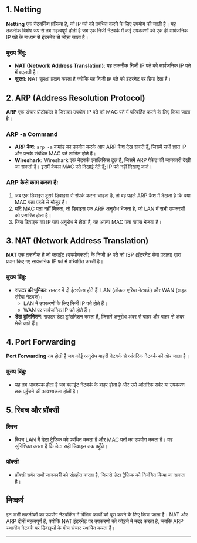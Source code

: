 ## 1. Netting

**Netting** एक नेटवर्किंग प्रक्रिया है, जो IP पते को प्रबंधित करने के लिए उपयोग की जाती है। यह तकनीक विशेष रूप से तब महत्वपूर्ण होती है जब एक निजी नेटवर्क में कई उपकरणों को एक ही सार्वजनिक IP पते के माध्यम से इंटरनेट से जोड़ा जाता है। 

### **मुख्य बिंदु:**
- **NAT (Network Address Translation)**: यह तकनीक निजी IP पते को सार्वजनिक IP पते में बदलती है।
- **सुरक्षा**: NAT सुरक्षा प्रदान करता है क्योंकि यह निजी IP पते को इंटरनेट पर छिपा देता है।

## 2. ARP (Address Resolution Protocol)

**ARP** एक संचार प्रोटोकॉल है जिसका उपयोग IP पते को MAC पते में परिवर्तित करने के लिए किया जाता है। 

### **ARP -a Command**
- **ARP कैश**: `arp -a` कमांड का उपयोग करके आप ARP कैश देख सकते हैं, जिसमें सभी ज्ञात IP और उनके संबंधित MAC पते शामिल होते हैं।
- **Wireshark**: Wireshark एक नेटवर्क एनालिसिस टूल है, जिसमें ARP पैकेट की जानकारी देखी जा सकती है। इसमें केवल MAC पते दिखाई देते हैं; IP पते नहीं दिखाए जाते।

### **ARP कैसे काम करता है:**
1. जब एक डिवाइस दूसरे डिवाइस से संपर्क करना चाहता है, तो वह पहले ARP कैश में देखता है कि क्या MAC पता पहले से मौजूद है।
2. यदि MAC पता नहीं मिलता, तो डिवाइस एक ARP अनुरोध भेजता है, जो LAN में सभी उपकरणों को प्रसारित होता है।
3. जिस डिवाइस का IP पता अनुरोध में होता है, वह अपना MAC पता वापस भेजता है।

## 3. NAT (Network Address Translation)

**NAT** एक तकनीक है जो क्लाइंट (उपयोगकर्ता) के निजी IP पते को ISP (इंटरनेट सेवा प्रदाता) द्वारा प्रदान किए गए सार्वजनिक IP पते में परिवर्तित करती है।

### **मुख्य बिंदु:**
- **राउटर की भूमिका**: राउटर में दो इंटरफेस होते हैं: LAN (लोकल एरिया नेटवर्क) और WAN (वाइड एरिया नेटवर्क)।
  - LAN में उपकरणों के लिए निजी IP पते होते हैं।
  - WAN पर सार्वजनिक IP पते होते हैं।
- **डेटा ट्रांसमिशन**: राउटर डेटा ट्रांसमिशन करता है, जिसमें अनुरोध अंदर से बाहर और बाहर से अंदर भेजे जाते हैं।

## 4. Port Forwarding

**Port Forwarding** तब होती है जब कोई अनुरोध बाहरी नेटवर्क से आंतरिक नेटवर्क की ओर जाता है। 

### **मुख्य बिंदु:**
- यह तब आवश्यक होता है जब क्लाइंट नेटवर्क के बाहर होता है और उसे आंतरिक सर्वर या उपकरण तक पहुँचने की आवश्यकता होती है।

## 5. स्विच और प्रॉक्सी

### **स्विच**
- स्विच LAN में डेटा ट्रैफ़िक को प्रबंधित करता है और MAC पतों का उपयोग करता है। यह सुनिश्चित करता है कि डेटा सही डिवाइस तक पहुँचे।

### **प्रॉक्सी**
- प्रॉक्सी सर्वर सभी जानकारी को संग्रहीत करता है, जिससे डेटा ट्रैफ़िक को नियंत्रित किया जा सकता है। 

## निष्कर्ष

इन सभी तकनीकों का उपयोग नेटवर्किंग में विभिन्न कार्यों को पूरा करने के लिए किया जाता है। NAT और ARP दोनों महत्वपूर्ण हैं, क्योंकि NAT इंटरनेट पर उपकरणों को जोड़ने में मदद करता है, जबकि ARP स्थानीय नेटवर्क पर डिवाइसों के बीच संचार स्थापित करता है। 

---

